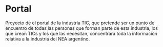 Portal
======

Proyecto de el portal de la industria TIC, que pretende ser un punto de encuentro de todas las personas que forman parte de esta industria, los que crean TICs y los que las necesitan, concentrara toda la información relativa a la industria del NEA argentino.
